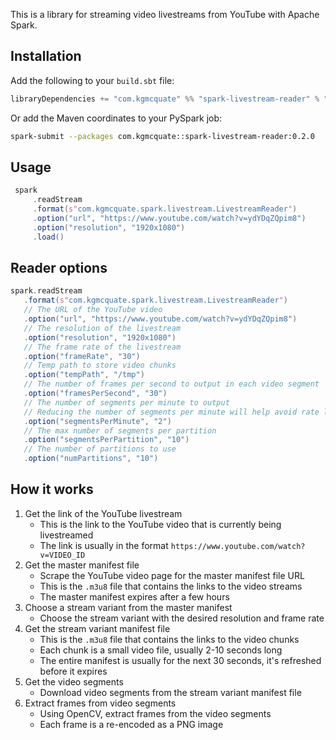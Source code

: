 This is a library for streaming video livestreams from YouTube with Apache Spark.

## Installation
Add the following to your `build.sbt` file:
```scala
libraryDependencies += "com.kgmcquate" %% "spark-livestream-reader" % "0.2.0"
```

Or add the Maven coordinates to your PySpark job:
```bash
spark-submit --packages com.kgmcquate::spark-livestream-reader:0.2.0
```

## Usage
```scala
 spark
     .readStream
     .format(s"com.kgmcquate.spark.livestream.LivestreamReader")
     .option("url", "https://www.youtube.com/watch?v=ydYDqZQpim8")
     .option("resolution", "1920x1080")
     .load()
```

## Reader options
```scala
spark.readStream
   .format(s"com.kgmcquate.spark.livestream.LivestreamReader")
   // The URL of the YouTube video
   .option("url", "https://www.youtube.com/watch?v=ydYDqZQpim8")
   // The resolution of the livestream
   .option("resolution", "1920x1080")
   // The frame rate of the livestream
   .option("frameRate", "30")
   // Temp path to store video chunks
   .option("tempPath", "/tmp")
   // The number of frames per second to output in each video segment
   .option("framesPerSecond", "30")
   // The number of segments per minute to output
   // Reducing the number of segments per minute will help avoid rate limiting, since each segment is an API call.
   .option("segmentsPerMinute", "2")
   // The max number of segments per partition
   .option("segmentsPerPartition", "10")
   // The number of partitions to use
   .option("numPartitions", "10")
```

## How it works
1. Get the link of the YouTube livestream
   - This is the link to the YouTube video that is currently being livestreamed
   - The link is usually in the format `https://www.youtube.com/watch?v=VIDEO_ID`
2. Get the master manifest file
   - Scrape the YouTube video page for the master manifest file URL
   - This is the `.m3u8` file that contains the links to the video streams
   - The master manifest expires after a few hours
3. Choose a stream variant from the master manifest
    - Choose the stream variant with the desired resolution and frame rate
4. Get the stream variant manifest file
   - This is the `.m3u8` file that contains the links to the video chunks
   - Each chunk is a small video file, usually 2-10 seconds long
   - The entire manifest is usually for the next 30 seconds, it's refreshed before it expires
5. Get the video segments
   - Download video segments from the stream variant manifest file
6. Extract frames from video segments
   - Using OpenCV, extract frames from the video segments
   - Each frame is a re-encoded as a PNG image